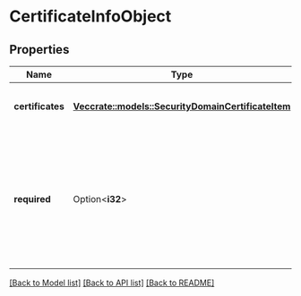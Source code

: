 # CertificateInfoObject

## Properties

Name | Type | Description | Notes
------------ | ------------- | ------------- | -------------
**certificates** | [**Vec<crate::models::SecurityDomainCertificateItem>**](SecurityDomainCertificateItem.md) | Certificates needed from customer | 
**required** | Option<**i32**> | Customer to specify the number of certificates (minimum 2 and maximum 10) to restore Security Domain | [optional]

[[Back to Model list]](../README.md#documentation-for-models) [[Back to API list]](../README.md#documentation-for-api-endpoints) [[Back to README]](../README.md)


